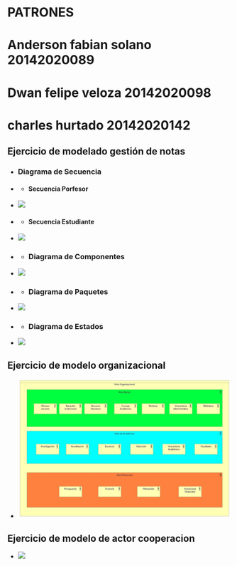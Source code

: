 # **PATRONES**
# **Anderson fabian solano 20142020089**
# **Dwan felipe veloza 20142020098**
# **charles hurtado 20142020142**
## **Ejercicio de modelado gestión de notas**
+ ### Diagrama de Secuencia 
+ + #### Secuencia Porfesor
+ ![](https://raw.githubusercontent.com/Dwan13/Patrones-vacacional/master/Modelo%20de%20secuencia%20profesor.jpg)
+ + #### Secuencia Estudiante
+ ![](https://raw.githubusercontent.com/Dwan13/Patrones-vacacional/master/Modelo%20de%20secuencia%20estudiante.jpg)
+ + ### Diagrama de Componentes
+ ![](https://raw.githubusercontent.com/Dwan13/Patrones-vacacional/master/diagrama%20de%20componentes.jpg)
+ + ### Diagrama de Paquetes
+ ![](https://raw.githubusercontent.com/Dwan13/Patrones-vacacional/master/diagrama%20de%20paquetes.jpg)
+ + ### Diagrama de Estados
+ ![](https://raw.githubusercontent.com/Dwan13/Patrones-vacacional/master/Modelo%20de%20estados.jpg)
## **Ejercicio de modelo organizacional**
+ ![](https://github.com/afsolanoc95/Patrones-vacacional/blob/master/modelo%20organizacional.jpg)
## **Ejercicio de modelo de actor cooperacion**
+ ![](https://raw.githubusercontent.com/Dwan13/Patrones-vacacional/master/Modelo%20de%20estados.jpg)
